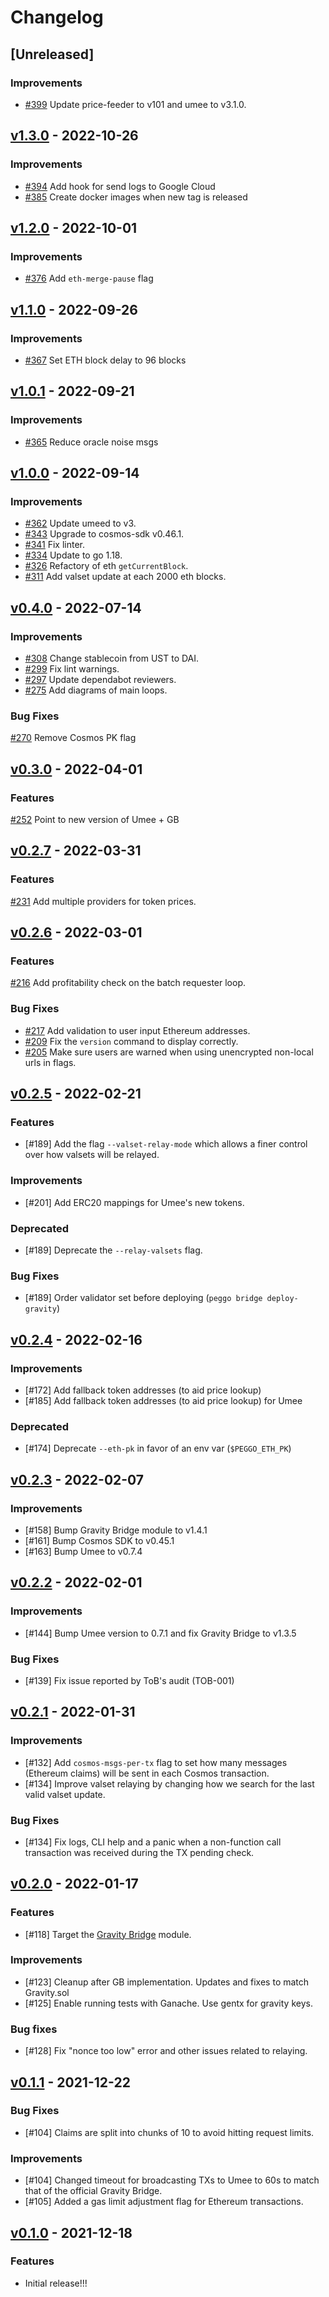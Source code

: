 <!-- markdownlint-disable MD024 -->
<!-- markdownlint-disable MD013 -->
<!--
Changelog Guiding Principles:

Changelogs are for humans, not machines.
There should be an entry for every single version.
The same types of changes should be grouped.
Versions and sections should be linkable.
The latest version comes first.
The release date of each version is displayed.
Mention whether you follow Semantic Versioning.

Usage:

Change log entries are to be added to the Unreleased section under the
appropriate stanza (see below). Each entry should ideally include a tag and
the Github PR referenced in the following format:

* (<tag>) [#<PR-number>](https://github.com/umee-network/peggo/pull/<PR-number>) <changelog entry>

Types of changes (Stanzas):

Features: for new features.
Improvements: for changes in existing functionality.
Deprecated: for soon-to-be removed features.
Bug Fixes: for any bug fixes.
API Breaking: for breaking exported Go APIs used by developers.

To release a new version, ensure an appropriate release branch exists. Add a
release version and date to the existing Unreleased section which takes the form
of:

## [<version>](https://github.com/umee-network/peggo/releases/tag/<version>) - YYYY-MM-DD

Once the version is tagged and released, a PR should be made against the main
branch to incorporate the new changelog updates.

Ref: https://keepachangelog.com/en/1.0.0/
-->

# Changelog

## [Unreleased]

### Improvements

- [#399](https://github.com/umee-network/peggo/pull/399) Update price-feeder to v101 and umee to v3.1.0.

## [v1.3.0](https://github.com/umee-network/peggo/releases/tag/v1.3.0) - 2022-10-26

### Improvements

- [#394](https://github.com/umee-network/peggo/pull/394) Add hook for send logs to Google Cloud
- [#385](https://github.com/umee-network/peggo/pull/385) Create docker images when new tag is released

## [v1.2.0](https://github.com/umee-network/peggo/releases/tag/v1.2.0) - 2022-10-01

### Improvements

- [#376](https://github.com/umee-network/peggo/pull/376) Add `eth-merge-pause` flag

## [v1.1.0](https://github.com/umee-network/peggo/releases/tag/v1.1.0) - 2022-09-26

### Improvements

- [#367](https://github.com/umee-network/peggo/pull/367) Set ETH block delay to 96 blocks

## [v1.0.1](https://github.com/umee-network/peggo/releases/tag/v1.0.1) - 2022-09-21

### Improvements

- [#365](https://github.com/umee-network/peggo/pull/365) Reduce oracle noise msgs

## [v1.0.0](https://github.com/umee-network/peggo/releases/tag/v1.0.0) - 2022-09-14

### Improvements

- [#362](https://github.com/umee-network/peggo/pull/362) Update umeed to v3.
- [#343](https://github.com/umee-network/peggo/pull/343) Upgrade to cosmos-sdk v0.46.1.
- [#341](https://github.com/umee-network/peggo/pull/341) Fix linter.
- [#334](https://github.com/umee-network/peggo/pull/334) Update to go 1.18.
- [#326](https://github.com/umee-network/peggo/pull/326) Refactory of eth `getCurrentBlock`.
- [#311](https://github.com/umee-network/peggo/pull/311) Add valset update at each 2000 eth blocks.

## [v0.4.0](https://github.com/umee-network/peggo/releases/tag/v0.4.0) - 2022-07-14

### Improvements

- [#308](https://github.com/umee-network/peggo/pull/308) Change stablecoin from UST to DAI.
- [#299](https://github.com/umee-network/peggo/pull/299) Fix lint warnings.
- [#297](https://github.com/umee-network/peggo/pull/297) Update dependabot reviewers.
- [#275](https://github.com/umee-network/peggo/pull/275) Add diagrams of main loops.

### Bug Fixes

[#270](https://github.com/umee-network/peggo/pull/270) Remove Cosmos PK flag

## [v0.3.0](https://github.com/umee-network/peggo/releases/tag/v0.3.0) - 2022-04-01

### Features

[#252](https://github.com/umee-network/peggo/pull/252) Point to new version of Umee + GB

## [v0.2.7](https://github.com/umee-network/peggo/releases/tag/v0.2.7) - 2022-03-31

### Features

[#231](https://github.com/umee-network/peggo/pull/231) Add multiple providers for token prices.

## [v0.2.6](https://github.com/umee-network/peggo/releases/tag/v0.2.6) - 2022-03-01

### Features

[#216](https://github.com/umee-network/peggo/pull/216) Add profitability check on the batch requester loop.

### Bug Fixes

- [#217](https://github.com/umee-network/peggo/pull/217) Add validation to user input Ethereum addresses.
- [#209](https://github.com/umee-network/peggo/pull/209) Fix the `version` command to display correctly.
- [#205](https://github.com/umee-network/peggo/pull/205) Make sure users are warned when using unencrypted non-local urls in flags.

## [v0.2.5](https://github.com/umee-network/peggo/releases/tag/v0.2.5) - 2022-02-21

### Features

- [#189] Add the flag `--valset-relay-mode` which allows a finer control over
  how valsets will be relayed.

### Improvements

- [#201] Add ERC20 mappings for Umee's new tokens.

### Deprecated

- [#189] Deprecate the `--relay-valsets` flag.

### Bug Fixes

- [#189] Order validator set before deploying (`peggo bridge deploy-gravity`)

## [v0.2.4](https://github.com/umee-network/peggo/releases/tag/v0.2.4) - 2022-02-16

### Improvements

- [#172] Add fallback token addresses (to aid price lookup)
- [#185] Add fallback token addresses (to aid price lookup) for Umee

### Deprecated

- [#174] Deprecate `--eth-pk` in favor of an env var (`$PEGGO_ETH_PK`)

## [v0.2.3](https://github.com/umee-network/peggo/releases/tag/v0.2.3) - 2022-02-07

### Improvements

- [#158] Bump Gravity Bridge module to v1.4.1
- [#161] Bump Cosmos SDK to v0.45.1
- [#163] Bump Umee to v0.7.4

## [v0.2.2](https://github.com/umee-network/peggo/releases/tag/v0.2.2) - 2022-02-01

### Improvements

- [#144] Bump Umee version to 0.7.1 and fix Gravity Bridge to v1.3.5

### Bug Fixes

- [#139] Fix issue reported by ToB's audit (TOB-001)

## [v0.2.1](https://github.com/umee-network/peggo/releases/tag/v0.2.1) - 2022-01-31

### Improvements

- [#132] Add `cosmos-msgs-per-tx` flag to set how many messages (Ethereum claims)
  will be sent in each Cosmos transaction.
- [#134] Improve valset relaying by changing how we search for the last valid
  valset update.

### Bug Fixes

- [#134] Fix logs, CLI help and a panic when a non-function call transaction was
 received during the TX pending check.

## [v0.2.0](https://github.com/umee-network/peggo/releases/tag/v0.2.0) - 2022-01-17

### Features

- [#118] Target the [Gravity Bridge](https://github.com/Gravity-Bridge/Gravity-Bridge) module.

### Improvements

- [#123] Cleanup after GB implementation. Updates and fixes to match Gravity.sol
- [#125] Enable running tests with Ganache. Use gentx for gravity keys.

### Bug fixes

- [#128] Fix "nonce too low" error and other issues related to relaying.

## [v0.1.1](https://github.com/umee-network/peggo/releases/tag/v0.1.1) - 2021-12-22

### Bug Fixes

- [#104] Claims are split into chunks of 10 to avoid hitting request limits.

### Improvements

- [#104] Changed timeout for broadcasting TXs to Umee to 60s to match that of the
  official Gravity Bridge.
- [#105] Added a gas limit adjustment flag for Ethereum transactions.

## [v0.1.0](https://github.com/umee-network/peggo/releases/tag/v0.1.0) - 2021-12-18

### Features

- Initial release!!!
